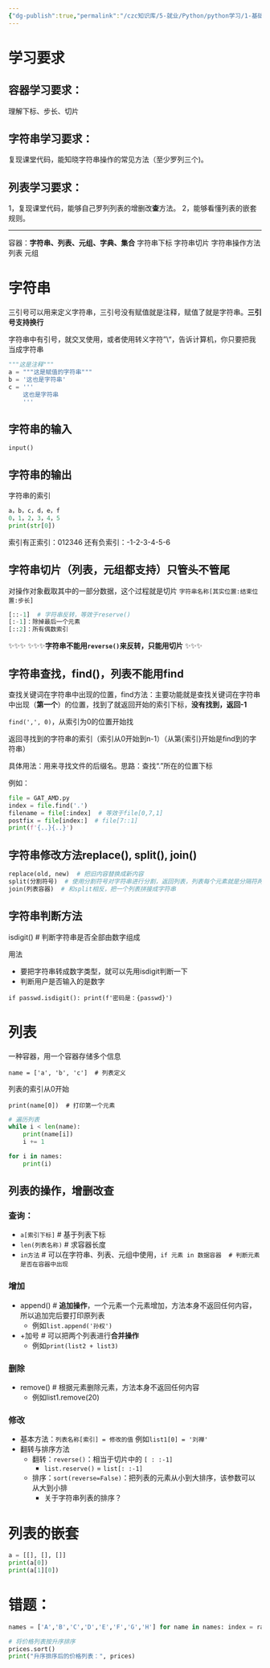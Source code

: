 ```yaml
---
{"dg-publish":true,"permalink":"/czc知识库/5-就业/Python/python学习/1-基础的基础/104字符串和列表（数据容器）/","dgPassFrontmatter":true,"created":"2024-10-17T10:47:26.603+08:00","updated":"2024-12-08T12:39:45.263+08:00"}
---
```



# 学习要求
## 容器学习要求：
理解下标、步长、切片
## 字符串学习要求：
复现课堂代码，能知晓字符串操作的常见方法（至少罗列三个)。
## 列表学习要求：
1，复现课堂代码，能够自己罗列列表的增删改**查**方法。
2，能够看懂列表的嵌套规则。

---

容器：**字符串、列表、元组、字典、集合**
字符串下标
字符串切片
字符串操作方法
列表
元组

# 字符串

三引号可以用来定义字符串，三引号没有赋值就是注释，赋值了就是字符串。**三引号支持换行**

字符串中有引号，就交叉使用，或者使用转义字符”\\“，告诉计算机，你只要把我当成字符串
```python
"""这是注释"""
a = """这是赋值的字符串"""
b = '这也是字符串'
c = '''
	这也是字符串
	'''
```

## 字符串的输入

`input()`

## 字符串的输出
字符串的索引
```python
a，b，c，d，e，f
0，1，2，3，4，5
print(str[0])
```

索引有正索引：012346
还有负索引：-1-2-3-4-5-6

## 字符串切片（列表，元组都支持）**只管头不管尾**

对操作对象截取其中的一部分数据，这个过程就是切片
`字符串名称[其实位置:结束位置:步长]`

```python
[::-1]  # 字符串反转，等效于reserve()
[:-1]：除掉最后一个元素
[::2]：所有偶数索引
```

✨✨✨
✨✨✨**字符串不能用`reverse()`来反转，只能用切片**
✨✨✨
## 字符串查找，find()，**列表不能用find**
查找关键词在字符串中出现的位置，find方法：主要功能就是查找关键词在字符串中出现（**第一个**）的位置，找到了就返回开始的索引下标，**没有找到，返回-1**

`find(',', 0)`，从索引为0的位置开始找

返回寻找到的字符串的索引（索引从0开始到n-1）（从第{索引}开始是find到的字符串）

具体用法：用来寻找文件的后缀名。思路：查找“.”所在的位置下标

例如：
```python
file = GAT_AMD.py
index = file.find('.')
filename = file[:index]  # 等效于file[0,7,1]
postfix = file[index:]  # file[7::1]
print(f'{..}{..}')
```

## 字符串修改方法replace(), split(), join()


```python
replace(old, new)  # 把旧内容替换成新内容
split(分割符号)  # 使用分割符号对字符串进行分割，返回列表，列表每个元素就是分隔符两边的数据
join(列表容器)  # 和split相反，把一个列表拼接成字符串
```

## 字符串判断方法

isdigit()  # 判断字符串是否全部由数字组成

用法
- 要把字符串转成数字类型，就可以先用isdigit判断一下
- 判断用户是否输入的是数字

`if passwd.isdigit(): print(f'密码是：{passwd}')`

# 列表

一种容器，用一个容器存储多个信息

`name = ['a', 'b', 'c']  # 列表定义`

列表的索引从0开始

`print(name[0])  # 打印第一个元素`

```python
# 遍历列表
while i < len(name):
	print(name[i])
	i += 1

for i in names:
	print(i)
```

## 列表的操作，增删改查

### 查询：
- `a[索引下标]`  # 基于列表下标
- `len(列表名称)`  # 求容器长度
- `in方法`  # 可以在字符串、列表、元组中使用，`if 元素 in 数据容器  # 判断元素是否在容器中出现`

### 增加
- append()  # **追加操作**，一个元素一个元素增加，方法本身不返回任何内容，所以追加完后要打印原列表
	- 例如`list.append('孙权')`
- +加号  # 可以把两个列表进行**合并操作**
	- 例如`print(list2 + list3)`
### 删除
- remove()  # 根据元素删除元素，方法本身不返回任何内容
	- 例如list1.remove(20)

### 修改

- 基本方法：`列表名称[索引] = 修改的值`  例如`list1[0] = '刘禅'`
- 翻转与排序方法
	- 翻转：`reverse()`：相当于切片中的 `[ : :-1]`
		- `list.reserve()` = `list[: :-1]`
	- 排序：`sort(reverse=False)`：把列表的元素从小到大排序，该参数可以从大到小排
		- 关于字符串列表的排序？

# 列表的嵌套

```python
a = [[], [], []]
print(a[0])
print(a[1][0])
```



# 错题：


```python
names = ['A','B','C','D','E','F','G','H'] for name in names: index = random.randint(0,2) offices[index].append(name)
```

```python
# 将价格列表按升序排序 
prices.sort() 
print("升序排序后的价格列表：", prices)
```

